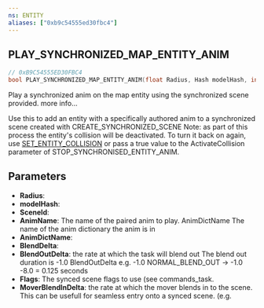 ```yaml
---
ns: ENTITY
aliases: ["0xb9c54555ed30fbc4"]
---
```

## PLAY_SYNCHRONIZED_MAP_ENTITY_ANIM

```c
// 0xB9C54555ED30FBC4
bool PLAY_SYNCHRONIZED_MAP_ENTITY_ANIM(float Radius, Hash modelHash, int SceneId, string AnimName, string AnimDictName, float BlendDelta, float BlendOutDelta, int Flags, float MoverBlendInDelta);
```

Play a synchronized anim on the map entity using the synchronized scene provided. more info...

Use this to add an entity with a specifically authored anim to a synchronized scene created with CREATE_SYNCHRONIZED_SCENE Note: as part of this process the entity's collision will be deactivated. To turn it back on again, use [SET_ENTITY_COLLISION](#_0x1A9205C1B9EE827F) or pass a true value to the ActivateCollision parameter of STOP_SYNCHRONISED_ENTITY_ANIM.


## Parameters
* **Radius**: 
* **modelHash**: 
* **SceneId**: 
* **AnimName**: The name of the paired anim to play. AnimDictName The name of the anim dictionary the anim is in
* **AnimDictName**: 
* **BlendDelta**: 
* **BlendOutDelta**: the rate at which the task will blend out The blend out duration is -1.0 BlendOutDelta e.g. -1.0 NORMAL_BLEND_OUT -> -1.0 -8.0 = 0.125 seconds
* **Flags**: The synced scene flags to use (see commands_task.
* **MoverBlendInDelta**: the rate at which the mover blends in to the scene. This can be usefull for seamless entry onto a synced scene. (e.g.

